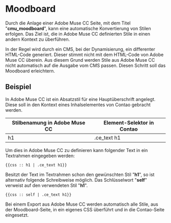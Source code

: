 # Moodboard

Durch die Anlage einer Adobe Muse CC Seite, mit dem Titel "**cmu_moodboard**", kann eine automatische Konvertierung von Stilen erfolgen. Das Ziel ist, die in Adobe Muse CC definierten Stile in einen andern Kontext zu überführen.

In der Regel wird durch ein CMS, bei der Dynamisierung, ein differenter HTML-Code generiert. Dieser stimmt nicht mit dem HTML-Code von Adobe Muse CC überein. Aus diesem Grund werden Stile aus Adobe Muse CC nicht automatisch auf die Ausgabe vom CMS passen. Diesen Schritt soll das Moodboard erleichtern.

## Beispiel
In Adobe Muse CC ist ein Absatzstil für eine Hauptüberschrift angelegt. Diese soll in den Kontext eines Inhalselementes von Contao gebracht werden.


|Stilbenamung in Adobe Muse CC|Element-Selektor in Contao|
|-|-|
|h1|.ce_text h1|

Um dies in Adobe Muse CC zu definieren kann folgender Text in ein Textrahmen eingegeben werden:

```
{{css :: h1 | .ce_text h1}}
```
Besitzt der Text im Textrahmen schon den gewünschten Stil "**h1**", so ist alternativ folgende Schreibweise möglich. Das Schlüsselwort "**self**" verweist auf den verwendeten Stil "**h1**".

```
{{css :: self | .ce_text h1}}
```

Bei einem Export aus Adobe Muse CC werden automatisch alle Stile, aus der Moodboard-Seite, in ein eigenes CSS überführt und in die Contao-Seite eingesetzt.